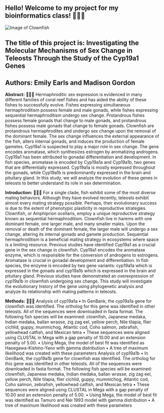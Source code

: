 ## Hello! Welcome to my project for my bioinformatics class! 🐠🐠🐠
![Image of Clownfish](https://img.etimg.com/thumb/msid-72258617,width-650,imgsize-797254,,resizemode-4,quality-100/nemo-clownfish_istock.jpg)	

## The title of this project is: Investigating the Molecular Mechanisms of Sex Change in Teleosts Through the Study of the Cyp19a1 Genes

## Authors: Emily Earls and Madison Gordon

**Abstract:**  🐠🐠🐠
Hermaphroditic sex expression is evidenced in many different families of coral reef fishes and has aided the ability of these fishes to successfully evolve. Fishes expressing simultaneous hermaphroditism possess female and male gonads, while fishes expressing sequential hermaphroditism undergo sex change. Protandrous fishes possess female gonads that change to male gonads, and protandrous fishes possess male gonads that change to female gonads. Clownfish are protandrous hermaphrodites and undergo sex change upon the removal of the dominant female. The sex change influences the external appearance of the fish, alters internal gonads, and induces the production of female gametes. Cyp19a1 is suspected to play a major role in sex change. The gene encodes aromatase, which synthesizes estrogen by aromatizing androgens. Cyp19a1 has been attributed to gonadal differentiation and development. In fish species, aromatase is encoded by Cyp19a1a and Cyp19a1b, two genes that are differentially expressed. Cyp19a1a is mostly expressed throughout the gonads, while Cyp19a1b is predominantly expressed in the brain and pituitary gland. In this study, we will analyze the evolution of these genes in teleosts to better understand its role in sex determination.

**Introduction:** 🐠🐠🐠
For a single clade, fish exhibit some of the most diverse mating behaviors. Although they have evolved recently, teleosts exhibit almost every mating strategy possible. Perhaps, their evolutionary success is due to the extent of phenotypic plasticity in reproductive strategies. Clownfish, or Amphiprion ocellaris, employ a unique reproductive strategy known as sequential hermaphroditism. Clownfish live in harems with one dominant female, one larger male, and many smaller males. Upon the removal or death of the dominant female, the larger male will undergo a sex change, altering its internal gonads and gamete production. Sequential hermaphroditism is a beneficial mating strategy in ecosystems where space is a limiting resource.
Previous studies have identified Cyp19a1 as a crucial gene in the sex change in clownfish. Cyp19a1 encodes the aromatase enzyme, which is responsible for the conversion of androgens to estrogens. Aromatase is crucial in gonadal development and differentiation. In fish species, the enzyme is encoded by two gene variants: cyp19a1a which is expressed in the gonads and cyp19a1b which is expressed in the brain and pituitary gland. Previous studies have demonstrated an overexpression of cyp19a1b in clownfish undergoing sex change. 
This study will investigate the evolutionary history of the gene using phylogenetic analysis and analyze its relationship with mating patterns in teleosts. 

**Methods:** 🐠🐠🐠
Analysis of cyp19a1a
•	In GenBank, the cyp19a1a gene for clownfish was identified. The ortholog for this gene was identified in other teleosts. All of the sequences were downloaded in fasta format. The following fish species will be examined: clownfish, Japanese medaka, Indian medaka, ballan wrasse, zig zag eel, yellow perch, Nile tilapia, flier cichlid, guppy, mummichog, Atlantic cod, Coho salmon, zebrafish, yellowhead catfish, and Mexican tetra 
•	These sequences were aligned using CLUSTAL in Mega with a gap penalty of 10.00 and an extension penalty of 5.00. 
•	Using Mega, the model of best fit was identified as Hasegawa-Kishino-Yano with gamma distribution
•	A tree of maximum likelihood was created with these parameters
Analysis of cyp19a1b
•	In GenBank, the cyp19a1b gene for clownfish was identified. The ortholog for this gene was identified in other teleosts. All of the sequences were downloaded in fasta format. The following fish species will be examined: clownfish, Japanese medaka, Indian medaka, ballan wrasse, zig zag eel, yellow perch, Nile tilapia, flier cichlid, guppy, mummichog, Atlantic cod, Coho salmon, zebrafish, yellowhead catfish, and Mexican tetra 
•	These sequences were aligned using CLUSTAL in Mega with a gap penalty of 10.00 and an extension penalty of 5.00. 
•	Using Mega, the model of best fit was identified as Tamuro and Nei 1993 model with gamma distribution
•	A tree of maximum likelihood was created with these parameters

